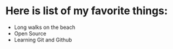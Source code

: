 # Here is list of my favorite things:
- Long walks on the beach
- Open Source
- Learning Git and Github 
